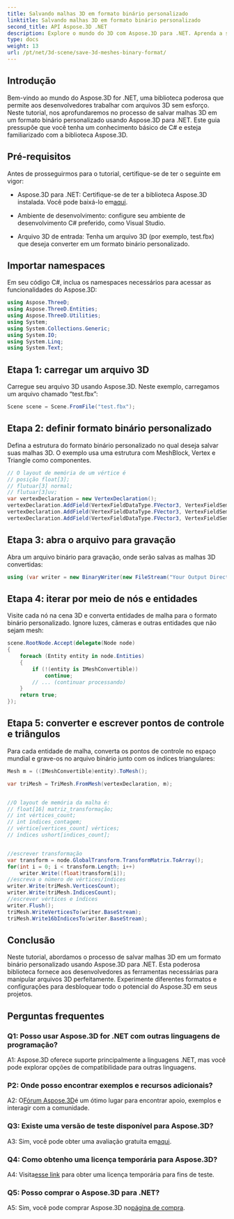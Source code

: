 ```yaml
---
title: Salvando malhas 3D em formato binário personalizado
linktitle: Salvando malhas 3D em formato binário personalizado
second_title: API Aspose.3D .NET
description: Explore o mundo do 3D com Aspose.3D para .NET. Aprenda a salvar malhas em formato binário personalizado.
type: docs
weight: 13
url: /pt/net/3d-scene/save-3d-meshes-binary-format/
---
```

## Introdução

Bem-vindo ao mundo do Aspose.3D for .NET, uma biblioteca poderosa que permite aos desenvolvedores trabalhar com arquivos 3D sem esforço. Neste tutorial, nos aprofundaremos no processo de salvar malhas 3D em um formato binário personalizado usando Aspose.3D para .NET. Este guia pressupõe que você tenha um conhecimento básico de C# e esteja familiarizado com a biblioteca Aspose.3D.

## Pré-requisitos

Antes de prosseguirmos para o tutorial, certifique-se de ter o seguinte em vigor:

-  Aspose.3D para .NET: Certifique-se de ter a biblioteca Aspose.3D instalada. Você pode baixá-lo em[aqui](https://releases.aspose.com/3d/net/).

- Ambiente de desenvolvimento: configure seu ambiente de desenvolvimento C# preferido, como Visual Studio.

- Arquivo 3D de entrada: Tenha um arquivo 3D (por exemplo, test.fbx) que deseja converter em um formato binário personalizado.

## Importar namespaces

Em seu código C#, inclua os namespaces necessários para acessar as funcionalidades do Aspose.3D:

```csharp
using Aspose.ThreeD;
using Aspose.ThreeD.Entities;
using Aspose.ThreeD.Utilities;
using System;
using System.Collections.Generic;
using System.IO;
using System.Linq;
using System.Text;
```

## Etapa 1: carregar um arquivo 3D

Carregue seu arquivo 3D usando Aspose.3D. Neste exemplo, carregamos um arquivo chamado “test.fbx”:

```csharp
Scene scene = Scene.FromFile("test.fbx");
```

## Etapa 2: definir formato binário personalizado

Defina a estrutura do formato binário personalizado no qual deseja salvar suas malhas 3D. O exemplo usa uma estrutura com MeshBlock, Vertex e Triangle como componentes.

```csharp
// O layout de memória de um vértice é
// posição float[3];
// flutuar[3] normal;
// flutuar[3]uv;
var vertexDeclaration = new VertexDeclaration();
vertexDeclaration.AddField(VertexFieldDataType.FVector3, VertexFieldSemantic.Position);
vertexDeclaration.AddField(VertexFieldDataType.FVector3, VertexFieldSemantic.Normal);
vertexDeclaration.AddField(VertexFieldDataType.FVector3, VertexFieldSemantic.UV);

```

## Etapa 3: abra o arquivo para gravação

Abra um arquivo binário para gravação, onde serão salvas as malhas 3D convertidas:

```csharp
using (var writer = new BinaryWriter(new FileStream("Your Output Directory" + "Save3DMeshesInCustomBinaryFormat_out", FileMode.Create, FileAccess.Write)))
```

## Etapa 4: iterar por meio de nós e entidades

Visite cada nó na cena 3D e converta entidades de malha para o formato binário personalizado. Ignore luzes, câmeras e outras entidades que não sejam mesh:

```csharp
scene.RootNode.Accept(delegate(Node node)
{
    foreach (Entity entity in node.Entities)
    {
        if (!(entity is IMeshConvertible))
            continue;
        // ... (continuar processando)
    }
    return true;
});
```

## Etapa 5: converter e escrever pontos de controle e triângulos

Para cada entidade de malha, converta os pontos de controle no espaço mundial e grave-os no arquivo binário junto com os índices triangulares:

```csharp
Mesh m = ((IMeshConvertible)entity).ToMesh();

var triMesh = TriMesh.FromMesh(vertexDeclaration, m);


//O layout de memória da malha é:
// float[16] matriz_transformação;
// int vértices_count;
// int índices_contagem;
// vértice[vertices_count] vértices;
// índices ushort[indices_count];


//escrever transformação
var transform = node.GlobalTransform.TransformMatrix.ToArray();
for(int i = 0; i < transform.Length; i++)
    writer.Write((float)transform[i]);
//escreva o número de vértices/índices
writer.Write(triMesh.VerticesCount);
writer.Write(triMesh.IndicesCount);
//escrever vértices e índices
writer.Flush();
triMesh.WriteVerticesTo(writer.BaseStream);
triMesh.Write16bIndicesTo(writer.BaseStream);

```

## Conclusão

Neste tutorial, abordamos o processo de salvar malhas 3D em um formato binário personalizado usando Aspose.3D para .NET. Esta poderosa biblioteca fornece aos desenvolvedores as ferramentas necessárias para manipular arquivos 3D perfeitamente. Experimente diferentes formatos e configurações para desbloquear todo o potencial do Aspose.3D em seus projetos.

## Perguntas frequentes

### Q1: Posso usar Aspose.3D for .NET com outras linguagens de programação?

A1: Aspose.3D oferece suporte principalmente a linguagens .NET, mas você pode explorar opções de compatibilidade para outras linguagens.

### P2: Onde posso encontrar exemplos e recursos adicionais?

 A2: O[Fórum Aspose.3D](https://forum.aspose.com/c/3d/18)é um ótimo lugar para encontrar apoio, exemplos e interagir com a comunidade.

### Q3: Existe uma versão de teste disponível para Aspose.3D?

 A3: Sim, você pode obter uma avaliação gratuita em[aqui](https://releases.aspose.com/).

### Q4: Como obtenho uma licença temporária para Aspose.3D?

 A4: Visita[esse link](https://purchase.aspose.com/temporary-license/) para obter uma licença temporária para fins de teste.

### Q5: Posso comprar o Aspose.3D para .NET?

 A5: Sim, você pode comprar Aspose.3D no[página de compra](https://purchase.aspose.com/buy).